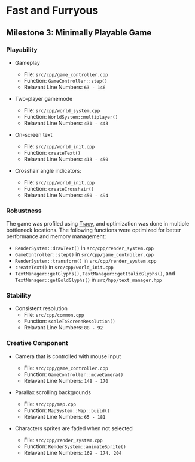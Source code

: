 # Fast and Furryous

## Milestone 3: Minimally Playable Game

### Playability
- Gameplay
  - File: `src/cpp/game_controller.cpp`
  - Function: `GameController::step()`
  - Relavant Line Numbers: `63 - 146`

- Two-player gamemode
  - File: `src/cpp/world_system.cpp`
  - Function: `WorldSystem::multiplayer()`
  - Relavant Line Numbers: `431 - 443`

- On-screen text
  - File: `src/cpp/world_init.cpp`
  - Function: `createText()`
  - Relavant Line Numbers: `413 - 450`

- Crosshair angle indicators:
  - File: `src/cpp/world_init.cpp`
  - Function: `createCrosshair()`
  - Relavant Line Numbers: `450 - 494`

### Robustness
The game was profiled using [Tracy](https://github.com/wolfpld/tracy#tracy-profiler), and optimization was done in multiple bottleneck locations.
The following functions were optimized for better performance and memory management:
- `RenderSystem::drawText()` in `src/cpp/render_system.cpp`
- `GameController::step()` in `src/cpp/game_controller.cpp`
- `RenderSystem::transform()` in `src/cpp/render_system.cpp`
- `createText()` in `src/cpp/world_init.cpp`
- `TextManager::getGlyphs()`, `TextManager::getItalicGlyphs()`, and `TextManager::getBoldGlyphs()` in `src/hpp/text_manager.hpp`

### Stability
- Consistent resolution
  - File: `src/cpp/common.cpp`
  - Function: `scaleToScreenResolution()`
  - Relavant Line Numbers: `88 - 92`
    
### Creative Component
- Camera that is controlled with mouse input
  - File: `src/cpp/game_controller.cpp`
  - Function: `GameController::moveCamera()`
  - Relavant Line Numbers: `148 - 170`

- Parallax scrolling backgrounds
  - File: `src/cpp/map.cpp`
  - Function: `MapSystem::Map::build()`
  - Relavant Line Numbers: `65 - 181`

- Characters sprites are faded when not selected
  - File: `src/cpp/render_system.cpp`
  - Function: `RenderSystem::animateSprite()`
  - Relavant Line Numbers: `169 - 174, 204`


